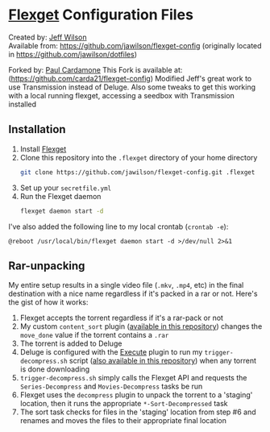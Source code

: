 # [Flexget](http://www.flexget.com) Configuration Files

Created by: [Jeff Wilson](mailto:jeff@jeffalwilson.com)  
Available from: https://github.com/jawilson/flexget-config (originally located in https://github.com/jawilson/dotfiles)

Forked by: [Paul Cardamone](mailto:paul.cardamone@gmail.com)
This Fork is available at: (https://github.com/carda21/flexget-config)
Modified Jeff's great work to use Transmission instead of Deluge.  Also some tweaks to get this working with a local running flexget, accessing a seedbox with Transmission installed

## Installation
1. Install [Flexget](http://www.flexget.com)
1. Clone this repository into the `.flexget` directory of your home directory
    ```bash
    git clone https://github.com/jawilson/flexget-config.git .flexget
    ```
1. Set up your `secretfile.yml`
1. Run the Flexget daemon
    ```bash
    flexget daemon start -d
    ```

I've also added the following line to my local crontab (`crontab -e`):
```
@reboot /usr/local/bin/flexget daemon start -d >/dev/null 2>&1
```

## Rar-unpacking

My entire setup results in a single video file (``.mkv``, ``.mp4``, etc) in the final destination with a nice name regardless if it's packed in a rar or not.
Here's the gist of how it works:
1. Flexget accepts the torrent regardless if it's a rar-pack or not
1. My custom ``content_sort`` plugin ([available in this repository](https://github.com/jawilson/flexget-config/blob/master/flexget/plugins/content_sort.py)) changes the ``move_done`` value if the torrent contains a ``.rar``
1. The torrent is added to Deluge
1. Deluge is configured with the [Execute](http://dev.deluge-torrent.org/wiki/Plugins/Execute) plugin to run my ``trigger-decompress.sh`` script ([also available in this repository](https://github.com/jawilson/flexget-config/blob/master/deluge/trigger-decompress.sh)) when any torrent is done downloading
1. ``trigger-decompress.sh`` simply calls the Flexget API and requests the ``Series-Decompress`` and ``Movies-Decompress`` tasks be run
1. Flexget uses the ``decompress`` plugin to unpack the torrent to a 'staging' location, then it runs the appropriate ``*-Sort-Decompressed`` task
1. The sort task checks for files in the 'staging' location from step #6 and renames and moves the files to their appropriate final location

